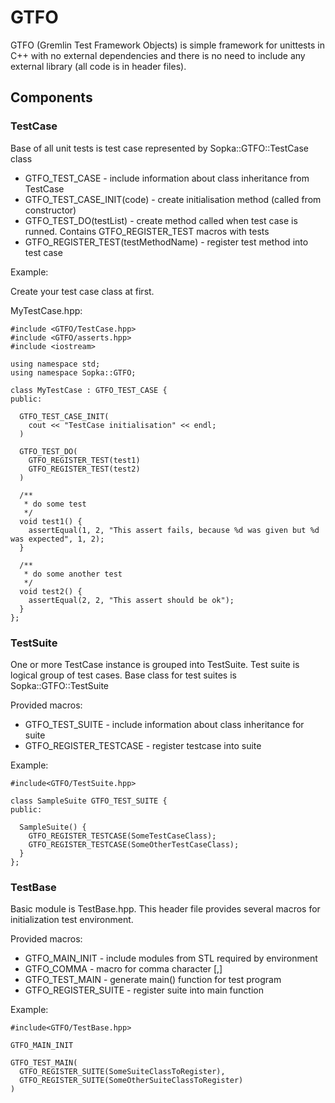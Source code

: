 GTFO
====

GTFO (Gremlin Test Framework Objects) is simple framework for unittests in C++ with no external dependencies and there is no need to include any external library (all code is in header files).

Components
----------

### TestCase

Base of all unit tests is test case represented by Sopka::GTFO::TestCase class

* GTFO_TEST_CASE - include information about class inheritance from TestCase
* GTFO_TEST_CASE_INIT(code) - create initialisation method (called from constructor)
* GTFO_TEST_DO(testList) - create method called when test case is runned. Contains GTFO_REGISTER_TEST macros with tests
* GTFO_REGISTER_TEST(testMethodName) - register test method into test case


Example:

Create your test case class at first.

MyTestCase.hpp:


    #include <GTFO/TestCase.hpp>
    #include <GTFO/asserts.hpp>
    #include <iostream>

    using namespace std;
    using namespace Sopka::GTFO;

    class MyTestCase : GTFO_TEST_CASE {
    public:

      GTFO_TEST_CASE_INIT(
        cout << "TestCase initialisation" << endl;
      )

      GTFO_TEST_DO(
        GTFO_REGISTER_TEST(test1)
        GTFO_REGISTER_TEST(test2)
      )

      /**
       * do some test
       */
      void test1() {
        assertEqual(1, 2, "This assert fails, because %d was given but %d was expected", 1, 2);
      }

      /**
       * do some another test
       */
      void test2() {
        assertEqual(2, 2, "This assert should be ok");
      }
    };

### TestSuite

One or more TestCase instance is grouped into TestSuite. Test suite is logical group of test cases. Base class for test suites is Sopka::GTFO::TestSuite

Provided macros:

* GTFO_TEST_SUITE - include information about class inheritance for suite
* GTFO_REGISTER_TESTCASE - register testcase into suite

Example:

    #include<GTFO/TestSuite.hpp>
    
    class SampleSuite GTFO_TEST_SUITE {
    public:
      
      SampleSuite() {
        GTFO_REGISTER_TESTCASE(SomeTestCaseClass);
        GTFO_REGISTER_TESTCASE(SomeOtherTestCaseClass);
      }
    };

### TestBase

Basic module is TestBase.hpp. This header file provides several macros for initialization test environment.

Provided macros:

* GTFO_MAIN_INIT - include modules from STL required by environment
* GTFO_COMMA - macro for comma character [,]
* GTFO_TEST_MAIN - generate main() function for test program
* GTFO_REGISTER_SUITE - register suite into main function

Example:

    #include<GTFO/TestBase.hpp>
    
    GTFO_MAIN_INIT
    
    GTFO_TEST_MAIN(
      GTFO_REGISTER_SUITE(SomeSuiteClassToRegister),
      GTFO_REGISTER_SUITE(SomeOtherSuiteClassToRegister)
    )
